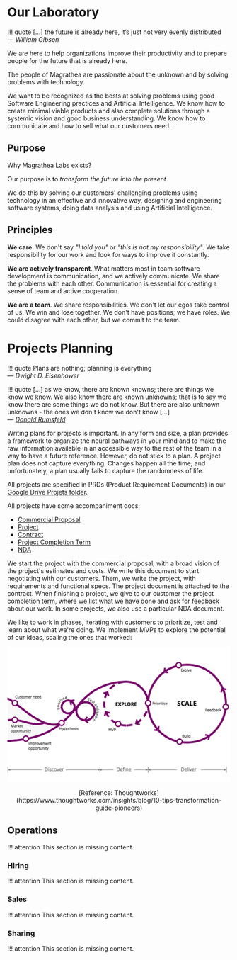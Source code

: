 # Our Laboratory

!!! quote
    [...] the future is already here, it’s just not very evenly distributed
    <br>— *William Gibson*

We are here to help organizations improve their productivity and to prepare people for the future that is already here.

The people of Magrathea are passionate about the unknown and by solving problems with technology.

We want to be recognized as the bests at solving problems using good Software Engineering practices and Artificial Intelligence. We know how to create minimal viable products and also complete solutions through a systemic vision and good business understanding. We know how to communicate and how to sell what our customers need.

## Purpose

Why Magrathea Labs exists?

Our purpose is to *transform the future into the present*.

We do this by solving our customers' challenging problems using technology in an effective and innovative way, designing and engineering software systems, doing data analysis and using Artificial Intelligence.

## Principles

**We care**. We don't say *"I told you"* or *"this is not my responsibility"*. We take responsibility for our work and look for ways to improve it constantly.

**We are actively transparent**. What matters most in team software development is communication, and we actively communicate. We share the problems with each other. Communication is essential for creating a sense of team and active cooperation.

**We are a team**. We share responsibilities. We don't let our egos take control of us. We win and lose together. We don't have positions; we have roles. We could disagree with each other, but we commit to the team.

# Projects Planning

!!! quote
    Plans are nothing; planning is everything
    <br>— *Dwight D. Eisenhower*

!!! quote
    [...] as we know, there are known knowns; there are things we know we know. We also know there are known unknowns; that is to say we know there are some things we do not know. But there are also unknown unknowns - the ones we don't know we don't know [...]
    <br>— *[Donald Rumsfeld](https://www.wikiwand.com/en/There_are_known_knowns)*

Writing plans for projects is important. In any form and size, a plan provides a framework to organize the neural pathways in your mind and to make the raw information available in an accessible way to the rest of the team in a way to have a future reference. However, do not stick to a plan. A project plan does not capture everything. Changes happen all the time, and unfortunately, a plan usually fails to capture the randomness of life.

All projects are specified in PRDs (Product Requirement Documents) in our [Google Drive Projets folder](https://drive.google.com/drive/folders/0B6m7dowklNjvUTVIcURiazBoM2s).

All projects have some accompaniment docs:

* [Commercial Proposal](https://docs.google.com/document/d/1sESbIJ_I53wYpENJo8iZU5TcdfZK8tZlzEwkfzPj4_w/edit)
* [Project](https://docs.google.com/a/magrathealabs.com/document/d/1IU_-NaHIaXniNpa-qpl_55tIdeLmi5TYVDpbrSTc-jk/edit)
* [Contract](https://docs.google.com/a/magrathealabs.com/document/d/1Xhk0-s2k5ONhC2Z8gpXpPzlFagnDH7Y7D208jq-D69U/edit)
* [Project Completion Term](https://docs.google.com/document/d/1KF3qVysLKTRBIS8-f6dxW64N-HyatC_UplUtzBDyrwM/edit)
* [NDA](https://docs.google.com/document/d/1lY-N5sT8BX-YWKflEqt-m1HPdY5rzS02g1cIB6WtSfE/edit)

We start the project with the commercial proposal, with a broad vision of the project's estimates and costs. We write this document to start negotiating with our customers. Them, we write the project, with requirements and functional specs. The project document is attached to the contract. When finishing a project, we give to our customer the project completion term, where we list what we have done and ask for feedback about our work. In some projects, we also use a particular NDA document.

We like to work in phases, iterating with customers to prioritize, test and learn about what we're doing. We implement MVPs to explore the potential of our ideas, scaling the ones that worked:

![Project Flow](images/project-flow.png "Project Flow")
<center>[Reference: Thoughtworks](https://www.thoughtworks.com/insights/blog/10-tips-transformation-guide-pioneers)</center>

## Operations

!!! attention
    This section is missing content.

### Hiring

!!! attention
    This section is missing content.

### Sales

!!! attention
    This section is missing content.

### Sharing

!!! attention
    This section is missing content.
